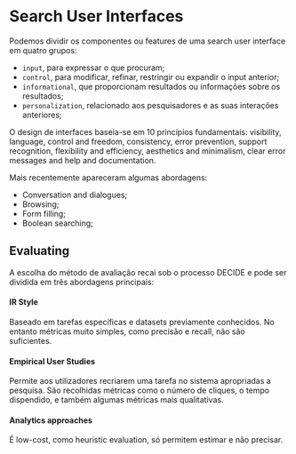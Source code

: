# Search User Interfaces

Podemos dividir os componentes ou features de uma search user interface em quatro grupos: 
- `input`, para expressar o que procuram;
- `control`, para modificar, refinar, restringir ou expandir o input anterior;
- `informational`, que proporcionam resultados ou informações sobre os resultados;
- `personalization`, relacionado aos pesquisadores e as suas interações anteriores;

O design de interfaces baseia-se em 10 princípios fundamentais: visibility, language, control and freedom, consistency, error prevention, support recognition, flexibility and efficiency, aesthetics and minimalism, clear error messages and help and documentation.

Mais recentemente apareceram algumas abordagens:

- Conversation and dialogues;
- Browsing;
- Form filling;
- Boolean searching;

## Evaluating

A escolha do método de avaliação recai sob o processo DECIDE e pode ser dividida em três abordagens principais:

#### IR Style

Baseado em tarefas específicas e datasets previamente conhecidos. No entanto métricas muito simples, como precisão e recall, não são suficientes.

#### Empirical User Studies

Permite aos utilizadores recriarem uma tarefa no sistema apropriadas a pesquisa. São recolhidas métricas como o número de cliques, o tempo dispendido, e também algumas métricas mais qualitativas.

#### Analytics approaches

É low-cost, como heuristic evaluation, só permitem estimar e não precisar.
